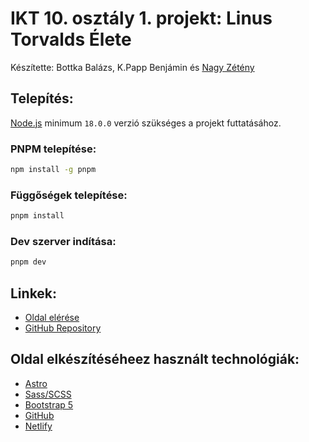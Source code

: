 # IKT 10. osztály 1. projekt: Linus Torvalds Élete

Készítette: Bottka Balázs, K.Papp Benjámin és [Nagy Zétény](https://znagy.hu)

## Telepítés:

[Node.js](https://nodejs.org/en) minimum `18.0.0` verzió szükséges a projekt futtatásához.

### PNPM telepítése:

```bash
npm install -g pnpm
```

### Függőségek telepítése:

```bash
pnpm install
```

### Dev szerver indítása:

```bash
pnpm dev
```

## Linkek:

- [Oldal elérése](https://linus-torvalds.znagy.hu)
- [GitHub Repository](https://github.com/stay-js/ikt-linus-torvalds)

## Oldal elkészítéséheez használt technológiák:

- [Astro](https://astro.build)
- [Sass/SCSS](https://sass-lang.com)
- [Bootstrap 5](https://getbootstrap.com)
- [GitHub](https://github.com)
- [Netlify](https://www.netlify.com)
